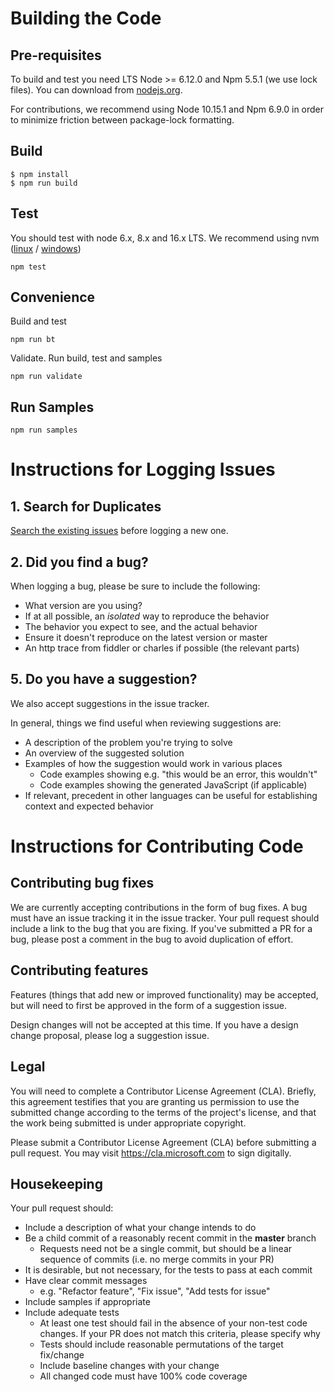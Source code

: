 # Building the Code

## Pre-requisites

To build and test you need LTS Node >= 6.12.0 and Npm 5.5.1 (we use lock files).  You can download from [nodejs.org](https://nodejs.org).

For contributions, we recommend using Node 10.15.1 and Npm 6.9.0 in order to minimize friction between package-lock formatting.

## Build

```
$ npm install
$ npm run build
```

## Test

You should test with node 6.x, 8.x and 16.x LTS.  We recommend using nvm ([linux](https://github.com/creationix/nvm) / [windows](https://github.com/coreybutler/nvm-windows))

```
npm test
```

## Convenience

Build and test

```
npm run bt
```

Validate.  Run build, test and samples

```
npm run validate
```

## Run Samples

```
npm run samples
```

# Instructions for Logging Issues

## 1. Search for Duplicates

[Search the existing issues](https://github.com/Microsoft/typed-rest-client/issues) before logging a new one.

## 2. Did you find a bug?

When logging a bug, please be sure to include the following:
 * What version are you using?
 * If at all possible, an *isolated* way to reproduce the behavior
 * The behavior you expect to see, and the actual behavior
 * Ensure it doesn't reproduce on the latest version or master
 * An http trace from fiddler or charles if possible (the relevant parts)

## 5. Do you have a suggestion?

We also accept suggestions in the issue tracker.

In general, things we find useful when reviewing suggestions are:
* A description of the problem you're trying to solve
* An overview of the suggested solution
* Examples of how the suggestion would work in various places
  * Code examples showing e.g. "this would be an error, this wouldn't"
  * Code examples showing the generated JavaScript (if applicable)
* If relevant, precedent in other languages can be useful for establishing context and expected behavior

# Instructions for Contributing Code

## Contributing bug fixes

We are currently accepting contributions in the form of bug fixes. A bug must have an issue tracking it in the issue tracker. Your pull request should include a link to the bug that you are fixing. If you've submitted a PR for a bug, please post a comment in the bug to avoid duplication of effort.

## Contributing features

Features (things that add new or improved functionality) may be accepted, but will need to first be approved in the form of a suggestion issue.

Design changes will not be accepted at this time. If you have a design change proposal, please log a suggestion issue.

## Legal

You will need to complete a Contributor License Agreement (CLA). Briefly, this agreement testifies that you are granting us permission to use the submitted change according to the terms of the project's license, and that the work being submitted is under appropriate copyright.

Please submit a Contributor License Agreement (CLA) before submitting a pull request. You may visit https://cla.microsoft.com to sign digitally. 

## Housekeeping

Your pull request should: 

* Include a description of what your change intends to do
* Be a child commit of a reasonably recent commit in the **master** branch 
    * Requests need not be a single commit, but should be a linear sequence of commits (i.e. no merge commits in your PR)
* It is desirable, but not necessary, for the tests to pass at each commit
* Have clear commit messages 
    * e.g. "Refactor feature", "Fix issue", "Add tests for issue"
* Include samples if appropriate
* Include adequate tests 
    * At least one test should fail in the absence of your non-test code changes. If your PR does not match this criteria, please specify why
    * Tests should include reasonable permutations of the target fix/change
    * Include baseline changes with your change
    * All changed code must have 100% code coverage
